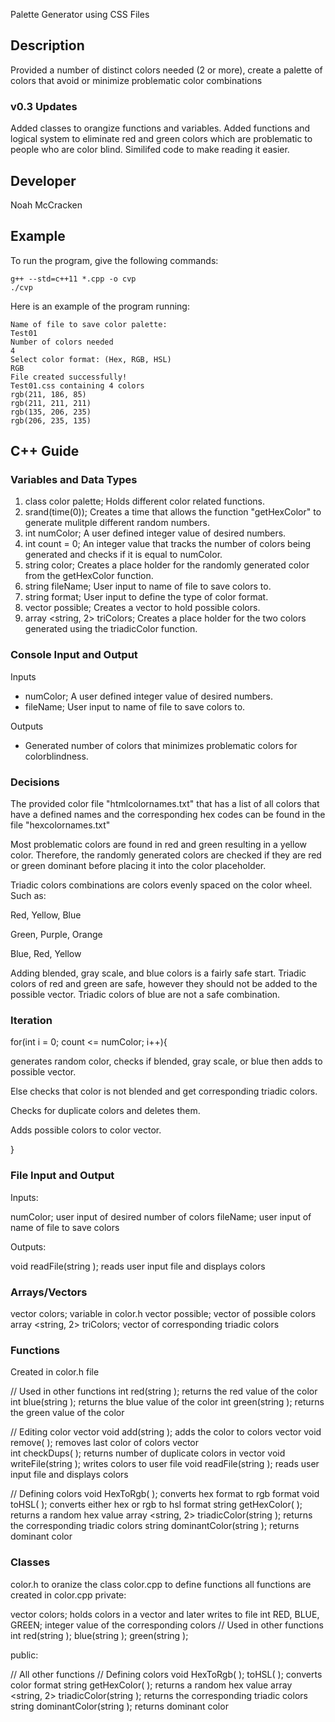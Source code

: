 Palette Generator using CSS Files

## Description

Provided a number of distinct colors needed (2 or more), create a palette of colors that avoid or minimize problematic color combinations

### v0.3 Updates

Added classes to orangize functions and variables. Added functions and logical system to eliminate red and green colors which are problematic to people who are color blind. Similifed code to make reading it easier.

## Developer

Noah McCracken

## Example

To run the program, give the following commands:

```
g++ --std=c++11 *.cpp -o cvp
./cvp
```

Here is an example of the program running:

```
Name of file to save color palette: 
Test01
Number of colors needed 
4
Select color format: (Hex, RGB, HSL)
RGB
File created successfully!
Test01.css containing 4 colors
rgb(211, 186, 85)
rgb(211, 211, 211)
rgb(135, 206, 235)
rgb(206, 235, 135)
```

## C++ Guide

### Variables and Data Types

1. class color palette; Holds different color related functions.
2. srand(time(0)); Creates a time that allows the function "getHexColor" to generate mulitple different random numbers.
3. int numColor; A user defined integer value of desired numbers.
4. int count = 0; An integer value that tracks the number of colors being generated and checks if it is equal to numColor.
5. string color; Creates a place holder for the randomly generated color from the getHexColor function.
6. string fileName; User input to name of file to save colors to.
7. string format; User input to define the type of color format.
8. vector <string> possible; Creates a vector to hold possible colors.
9. array <string, 2> triColors; Creates a place holder for the two colors generated using the triadicColor function.

### Console Input and Output

Inputs
* numColor; A user defined integer value of desired numbers.
* fileName; User input to name of file to save colors to.

Outputs
* Generated number of colors that minimizes problematic colors for colorblindness.

### Decisions

The provided color file "htmlcolornames.txt" that has a list of all colors that have a defined names and the corresponding hex codes can be found in the file "hexcolornames.txt"

Most problematic colors are found in red and green resulting in a yellow color. Therefore, the randomly generated colors are checked if they are red or green dominant before placing it into the color placeholder. 

Triadic colors combinations are colors evenly spaced on the color wheel. Such as:

Red, Yellow, Blue 

Green, Purple, Orange

Blue, Red, Yellow

Adding blended, gray scale, and blue colors is a fairly safe start.
Triadic colors of red and green are safe, however they should not be added to the possible vector.
Triadic colors of blue are not a safe combination.

### Iteration

for(int i = 0; count <= numColor; i++){

generates random color, checks if blended, gray scale, or blue then adds to possible vector.

Else checks that color is not blended and get corresponding triadic colors. 

Checks for duplicate colors and deletes them.

Adds possible colors to color vector.

}

### File Input and Output

Inputs:

numColor;
  user input of desired number of colors
fileName;
  user input of name of file to save colors

Outputs:

void readFile(string );
  reads user input file and displays colors

### Arrays/Vectors

vector <string> colors;
  variable in color.h
vector <string> possible;
  vector of possible colors
array <string, 2> triColors;
  vector of corresponding triadic colors

### Functions
Created in color.h file

// Used in other functions
int red(string );
  returns the red value of the color
int blue(string );
  returns the blue value of the color
int green(string );
  returns the green value of the color

// Editing color vector
void add(string );
  adds the color to colors vector
void remove( );
  removes last color of colors vector  
int checkDups( );
  returns number of duplicate colors in vector
void writeFile(string );
  writes colors to user file
void readFile(string );
  reads user input file and displays colors

// Defining colors
void HexToRgb( );
  converts hex format to rgb format
void toHSL( );
  converts either hex or rgb to hsl format
string getHexColor( );
  returns a random hex value
array <string, 2> triadicColor(string );
  returns the corresponding triadic colors
string dominantColor(string );
  returns dominant color

### Classes

color.h to oranize the class
color.cpp to define functions
all functions are created in color.cpp
private:

vector <string> colors;
holds colors in a vector and later writes to file
int RED, BLUE, GREEN;
integer value of the corresponding colors
// Used in other functions
int red(string ); blue(string ); green(string );

public:

// All other functions
// Defining colors
void HexToRgb( ); toHSL( );
  converts color format
string getHexColor( );
  returns a random hex value
array <string, 2> triadicColor(string );
  returns the corresponding triadic colors
string dominantColor(string );
  returns dominant color